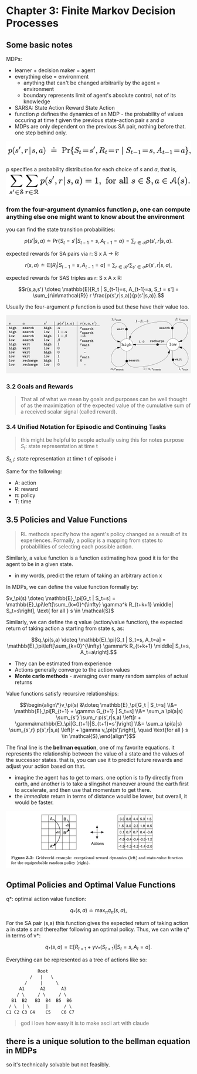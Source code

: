 # Chapter 3: Finite Markov Decision Processes
> 

## Some basic notes
MDPs:
* learner + decision maker = agent
* everything else = environment 
    * anything that can't be changed arbitrarily by the agent = environment
    * boundary represents limit of agent's absolute control, not of its knowledge
* SARSA: State Action Reward State Action
* function *p* defines the dynamics of an MDP - the probability of values occuring at time *t* given the previous state-action pair *s* and *a*
* MDPs are only dependent on the previous SA pair, nothing before that. one step behind only.

![prob1](src/prob1.png)

p specifies a probability distribution for each choice of *s* and *a*, that is, 
![prob2](src/prob2.png)

### from the four-argument dynamics function *p*, one can compute anything else one might want to know about the environment
you can find the state transition probabilities:

$$p(s'|s,a) \doteq \text{Pr}\{S_t = s' | S_{t-1} = s, A_{t-1} = a\} = \sum_{r \in \mathcal{R}} p(s',r|s,a).$$

expected rewards for SA pairs via r: S x A -> R:

$$r(s,a) \doteq \mathbb{E}[R_t | S_{t-1}=s, A_{t-1}=a] = \sum_{r\in\mathcal{R}} r \sum_{s'\in\mathcal{S}} p(s',r|s,a),$$

expected rewards for SAS triples as r: S x A x R:

$$r(s,a,s') \doteq \mathbb{E}[R_t | S_{t-1}=s, A_{t-1}=a, S_t = s'] = \sum_{r\in\mathcal{R}} r \frac{p(s',r|s,a)}{p(s'|s,a)}.$$

Usually the four-argument *p* function is used but these have their value too.

![robotexample](src/robotexample.png)

### 3.2 Goals and Rewards
> That all of what we mean by goals and purposes can be well thought of as the maximization of the expected value of the cumulative sum of a received scalar signal (called reward).

### 3.4 Unified Notation for Episodic and Continuing Tasks
> this might be helpful to people actually using this for notes purpose
$S_{t}$: state representation at time t

$S_{t, i}$: state representation at time t of episode i

Same for the following:
* A: action
* R: reward
* π: policy
* T: time

## 3.5 Policies and Value Functions
> RL methods specify how the agent's policy changed as a result of its experiences.
Formally, a policy is a mapping from states to probabilities of selecting each possible action.

Similarly, a value function is a function estimating how good it is for the agent to be in a given state.
* in my words, predict the return of taking an arbitrary action x

In MDPs, we can define the value function formally by:


$v_\pi(s) \doteq \mathbb{E}_\pi[G_t | S_t=s] = \mathbb{E}_\pi\left[\sum_{k=0}^{\infty} \gamma^k R_{t+k+1} \middle| S_t=s\right], \text{ for all } s \in \mathcal{S}$


Similarly, we can define the q value (action/value function), the expected return of taking action a starting from state s, as:

$$q_\pi(s,a) \doteq \mathbb{E}_\pi[G_t | S_t=s, A_t=a] = \mathbb{E}_\pi\left[\sum_{k=0}^{\infty} \gamma^k R_{t+k+1} \middle| S_t=s, A_t=a\right].$$

* They can be estimated from experience
* Actions generally converge to the action values
* **Monte carlo methods** - averaging over many random samples of actual returns

Value functions satisfy recursive relationships: 

$$\begin{align\*}v_\pi(s) &\doteq \mathbb{E}_\pi[G_t | S_t=s] \\&= \mathbb{E}_\pi[R_{t+1} + \gamma G_{t+1} | S_t=s] \\&= \sum_a \pi(a|s) \sum_{s'} \sum_r p(s',r|s,a) \left[r + \gamma\mathbb{E}_\pi[G_{t+1}|S_{t+1}=s']\right] \\&= \sum_a \pi(a|s) \sum_{s',r} p(s',r|s,a) \left[r + \gamma v_\pi(s')\right], \quad \text{for all } s \in \mathcal{S},\end{align*}$$

The final line is the **bellman equation**, one of my favorite equations. it represents the relationship between the value of a state and the values of the successor states. that is, you can use it to predict future rewards and adjust your action based on that.
* imagine the agent has to get to mars. one option is to fly directly from earth, and another is to take a slingshot maneuver around the earth first to accelerate, and then use that momentum to get there.
* the *immediate* return in terms of distance would be lower, but overall, it would be faster.

![gridworld](src/gridworld.png)

## Optimal Policies and Optimal Value Functions
q\*: optimal action value function:

$$q_*(s,a) \doteq \max_\pi q_\pi(s,a),$$

For the SA pair (s,a) this function gives the expected return of taking action a in state s and thereafter following an optimal policy. Thus, we can write q* in terms of v*:

$$q_*(s,a) = \mathbb{E}[R_{t+1} + \gamma v_*(S_{t+1}) | S_t=s, A_t=a].$$

Everything can be represented as a tree of actions like so:

```
            Root
         /   |   \
       /     |     \
     A1      A2      A3
    / \     / \     / \
  B1  B2   B3  B4  B5  B6
 / \  | \      |      / \
C1 C2 C3 C4    C5    C6 C7
```
> god i love how easy it is to make ascii art with claude

## there is a unique solution to the bellman equation in MDPs
so it's technically solvable but not feasibly.



